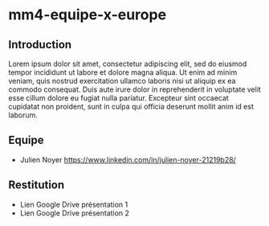 # mm4-equipe-x-europe

## Introduction

Lorem ipsum dolor sit amet, consectetur adipiscing elit, sed do eiusmod tempor incididunt ut labore et dolore magna aliqua. Ut enim ad minim veniam, quis nostrud exercitation ullamco laboris nisi ut aliquip ex ea commodo consequat. Duis aute irure dolor in reprehenderit in voluptate velit esse cillum dolore eu fugiat nulla pariatur. Excepteur sint occaecat cupidatat non proident, sunt in culpa qui officia deserunt mollit anim id est laborum.

## Equipe

- Julien Noyer <https://www.linkedin.com/in/julien-noyer-21219b28/>

## Restitution

- Lien Google Drive présentation 1 <add-link-here>
- Lien Google Drive présentation 2 <add-link-here>